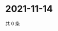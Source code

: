 # 2021-11-14

共 0 条

<!-- BEGIN WEIBO -->
<!-- 最后更新时间 Sun Nov 14 2021 06:07:56 GMT+0800 (China Standard Time) -->

<!-- END WEIBO -->
